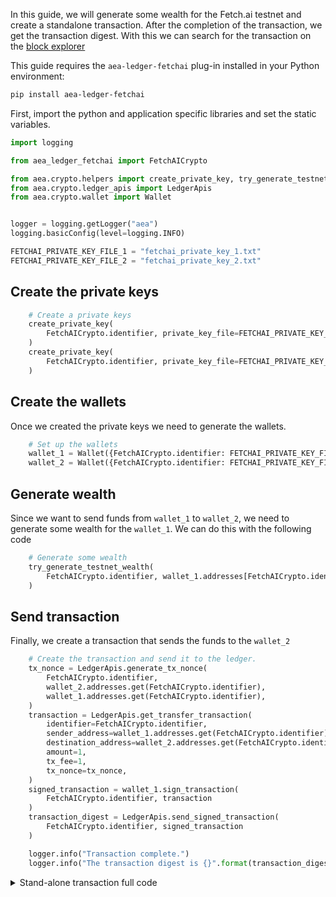 In this guide, we will generate some wealth for the Fetch.ai testnet and create a standalone transaction. After the completion of the transaction, we get the transaction digest. With this we can search for the transaction on the <a href='https://explore-capricorn.fetch.ai/' target="_blank">block explorer</a>

This guide requires the `aea-ledger-fetchai` plug-in installed in your Python environment:
```bash
pip install aea-ledger-fetchai
```

First, import the python and application specific libraries and set the static variables.

``` python
import logging

from aea_ledger_fetchai import FetchAICrypto

from aea.crypto.helpers import create_private_key, try_generate_testnet_wealth
from aea.crypto.ledger_apis import LedgerApis
from aea.crypto.wallet import Wallet


logger = logging.getLogger("aea")
logging.basicConfig(level=logging.INFO)

FETCHAI_PRIVATE_KEY_FILE_1 = "fetchai_private_key_1.txt"
FETCHAI_PRIVATE_KEY_FILE_2 = "fetchai_private_key_2.txt"
```

## Create the private keys

``` python
    # Create a private keys
    create_private_key(
        FetchAICrypto.identifier, private_key_file=FETCHAI_PRIVATE_KEY_FILE_1
    )
    create_private_key(
        FetchAICrypto.identifier, private_key_file=FETCHAI_PRIVATE_KEY_FILE_2
    )
```

## Create the wallets

Once we created the private keys we need to generate the wallets.

``` python
    # Set up the wallets
    wallet_1 = Wallet({FetchAICrypto.identifier: FETCHAI_PRIVATE_KEY_FILE_1})
    wallet_2 = Wallet({FetchAICrypto.identifier: FETCHAI_PRIVATE_KEY_FILE_2})
```

## Generate wealth

Since we want to send funds from `wallet_1` to `wallet_2`, we need to generate some wealth for the `wallet_1`. We can
do this with the following code
``` python
    # Generate some wealth
    try_generate_testnet_wealth(
        FetchAICrypto.identifier, wallet_1.addresses[FetchAICrypto.identifier]
    )
```

## Send transaction

Finally, we create a transaction that sends the funds to the `wallet_2`

``` python
    # Create the transaction and send it to the ledger.
    tx_nonce = LedgerApis.generate_tx_nonce(
        FetchAICrypto.identifier,
        wallet_2.addresses.get(FetchAICrypto.identifier),
        wallet_1.addresses.get(FetchAICrypto.identifier),
    )
    transaction = LedgerApis.get_transfer_transaction(
        identifier=FetchAICrypto.identifier,
        sender_address=wallet_1.addresses.get(FetchAICrypto.identifier),
        destination_address=wallet_2.addresses.get(FetchAICrypto.identifier),
        amount=1,
        tx_fee=1,
        tx_nonce=tx_nonce,
    )
    signed_transaction = wallet_1.sign_transaction(
        FetchAICrypto.identifier, transaction
    )
    transaction_digest = LedgerApis.send_signed_transaction(
        FetchAICrypto.identifier, signed_transaction
    )

    logger.info("Transaction complete.")
    logger.info("The transaction digest is {}".format(transaction_digest))
```

<details><summary>Stand-alone transaction full code</summary>

``` python
import logging

from aea_ledger_fetchai import FetchAICrypto

from aea.crypto.helpers import create_private_key, try_generate_testnet_wealth
from aea.crypto.ledger_apis import LedgerApis
from aea.crypto.wallet import Wallet


logger = logging.getLogger("aea")
logging.basicConfig(level=logging.INFO)

FETCHAI_PRIVATE_KEY_FILE_1 = "fetchai_private_key_1.txt"
FETCHAI_PRIVATE_KEY_FILE_2 = "fetchai_private_key_2.txt"


def run():
    """Run demo."""

    # Create a private keys
    create_private_key(
        FetchAICrypto.identifier, private_key_file=FETCHAI_PRIVATE_KEY_FILE_1
    )
    create_private_key(
        FetchAICrypto.identifier, private_key_file=FETCHAI_PRIVATE_KEY_FILE_2
    )

    # Set up the wallets
    wallet_1 = Wallet({FetchAICrypto.identifier: FETCHAI_PRIVATE_KEY_FILE_1})
    wallet_2 = Wallet({FetchAICrypto.identifier: FETCHAI_PRIVATE_KEY_FILE_2})

    # Generate some wealth
    try_generate_testnet_wealth(
        FetchAICrypto.identifier, wallet_1.addresses[FetchAICrypto.identifier]
    )

    logger.info(
        "Sending amount to {}".format(wallet_2.addresses.get(FetchAICrypto.identifier))
    )

    # Create the transaction and send it to the ledger.
    tx_nonce = LedgerApis.generate_tx_nonce(
        FetchAICrypto.identifier,
        wallet_2.addresses.get(FetchAICrypto.identifier),
        wallet_1.addresses.get(FetchAICrypto.identifier),
    )
    transaction = LedgerApis.get_transfer_transaction(
        identifier=FetchAICrypto.identifier,
        sender_address=wallet_1.addresses.get(FetchAICrypto.identifier),
        destination_address=wallet_2.addresses.get(FetchAICrypto.identifier),
        amount=1,
        tx_fee=1,
        tx_nonce=tx_nonce,
    )
    signed_transaction = wallet_1.sign_transaction(
        FetchAICrypto.identifier, transaction
    )
    transaction_digest = LedgerApis.send_signed_transaction(
        FetchAICrypto.identifier, signed_transaction
    )

    logger.info("Transaction complete.")
    logger.info("The transaction digest is {}".format(transaction_digest))


if __name__ == "__main__":
    run()
```
</details>
